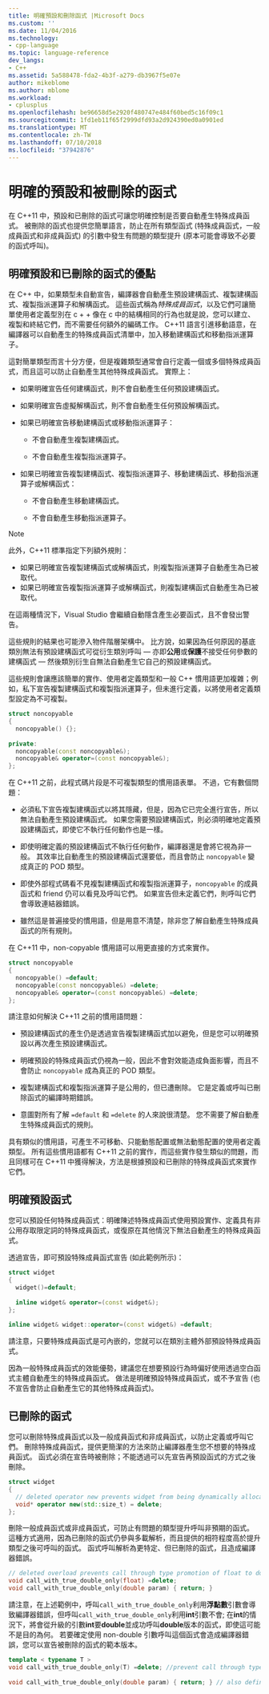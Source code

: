 ```yaml
---
title: 明確預設和刪除函式 |Microsoft Docs
ms.custom: ''
ms.date: 11/04/2016
ms.technology:
- cpp-language
ms.topic: language-reference
dev_langs:
- C++
ms.assetid: 5a588478-fda2-4b3f-a279-db3967f5e07e
author: mikeblome
ms.author: mblome
ms.workload:
- cplusplus
ms.openlocfilehash: be96658d5e2920f480747e484f60bed5c16f09c1
ms.sourcegitcommit: 1fd1eb11f65f2999dfd93a2d924390ed0a0901ed
ms.translationtype: MT
ms.contentlocale: zh-TW
ms.lasthandoff: 07/10/2018
ms.locfileid: "37942876"
---
```

# <a name="explicitly-defaulted-and-deleted-functions"></a>明確的預設和被刪除的函式
在 C++11 中，預設和已刪除的函式可讓您明確控制是否要自動產生特殊成員函式。 被刪除的函式也提供您簡單語言，防止在所有類型函式 (特殊成員函式，一般成員函式和非成員函式) 的引數中發生有問題的類型提升 (原本可能會導致不必要的函式呼叫)。  
  
## <a name="benefits-of-explicitly-defaulted-and-deleted-functions"></a>明確預設和已刪除的函式的優點  
 在 C++ 中，如果類型未自動宣告，編譯器會自動產生預設建構函式、複製建構函式、複製指派運算子和解構函式。 這些函式稱為*特殊成員函式*，以及它們可讓簡單使用者定義型別在 c + + 像在 c 中的結構相同的行為也就是說，您可以建立、 複製和終結它們，而不需要任何額外的編碼工作。 C++11 語言引進移動語意，在編譯器可以自動產生的特殊成員函式清單中，加入移動建構函式和移動指派運算子。  
  
 這對簡單類型而言十分方便，但是複雜類型通常會自行定義一個或多個特殊成員函式，而且這可以防止自動產生其他特殊成員函式。 實際上：  
  
-   如果明確宣告任何建構函式，則不會自動產生任何預設建構函式。  
  
-   如果明確宣告虛擬解構函式，則不會自動產生任何預設解構函式。  
  
-   如果已明確宣告移動建構函式或移動指派運算子：  
  
    -   不會自動產生複製建構函式。  
  
    -   不會自動產生複製指派運算子。  
  
-   如果已明確宣告複製建構函式、複製指派運算子、移動建構函式、移動指派運算子或解構函式：  
  
    -   不會自動產生移動建構函式。  
  
    -   不會自動產生移動指派運算子。  
  
> [!NOTE]
>  此外，C++11 標準指定下列額外規則：  
>   
>  -   如果已明確宣告複製建構函式或解構函式，則複製指派運算子自動產生為已被取代。  
> -   如果已明確宣告複製指派運算子或解構函式，則複製建構函式自動產生為已被取代。  
>   
>  在這兩種情況下，Visual Studio 會繼續自動隱含產生必要函式，且不會發出警告。  
  
 這些規則的結果也可能滲入物件階層架構中。 比方說，如果因為任何原因的基底類別無法有預設建構函式可從衍生類別呼叫 — 亦即**公用**或**保護**不接受任何參數的建構函式 — 然後類別衍生自無法自動產生它自己的預設建構函式。  
  
 這些規則會讓應該簡單的實作、使用者定義類型和一般 C++ 慣用語更加複雜；例如，私下宣告複製建構函式和複製指派運算子，但未進行定義，以將使用者定義類型設定為不可複製。  
  
```cpp 
struct noncopyable  
{  
  noncopyable() {};  
  
private:  
  noncopyable(const noncopyable&);  
  noncopyable& operator=(const noncopyable&);  
};  
```  
  
 在 C++11 之前，此程式碼片段是不可複製類型的慣用語表單。 不過，它有數個問題：  
  
-   必須私下宣告複製建構函式以將其隱藏，但是，因為它已完全進行宣告，所以無法自動產生預設建構函式。 如果您需要預設建構函式，則必須明確地定義預設建構函式，即使它不執行任何動作也是一樣。  
  
-   即使明確定義的預設建構函式不執行任何動作，編譯器還是會將它視為非一般。 其效率比自動產生的預設建構函式還要低，而且會防止 `noncopyable` 變成真正的 POD 類型。  
  
-   即使外部程式碼看不見複製建構函式和複製指派運算子，`noncopyable` 的成員函式和 friend 仍可以看見及呼叫它們。 如果宣告但未定義它們，則呼叫它們會導致連結器錯誤。  
  
-   雖然這是普遍接受的慣用語，但是用意不清楚，除非您了解自動產生特殊成員函式的所有規則。  
  
 在 C++11 中，non-copyable 慣用語可以用更直接的方式來實作。  
  
```cpp 
struct noncopyable  
{  
  noncopyable() =default;  
  noncopyable(const noncopyable&) =delete;  
  noncopyable& operator=(const noncopyable&) =delete;  
};  
```  
  
 請注意如何解決 C++11 之前的慣用語問題：  
  
-   預設建構函式的產生仍是透過宣告複製建構函式加以避免，但是您可以明確預設以再次產生預設建構函式。  
  
-   明確預設的特殊成員函式仍視為一般，因此不會對效能造成負面影響，而且不會防止 `noncopyable` 成為真正的 POD 類型。  
  
-   複製建構函式和複製指派運算子是公用的，但已遭刪除。 它是定義或呼叫已刪除函式的編譯時期錯誤。  
  
-   意圖對所有了解 `=default` 和 `=delete` 的人來說很清楚。 您不需要了解自動產生特殊成員函式的規則。  
  
 具有類似的慣用語，可產生不可移動、只能動態配置或無法動態配置的使用者定義類型。 所有這些慣用語都有 C++11 之前的實作，而這些實作發生類似的問題，而且同樣可在 C++11 中獲得解決，方法是根據預設和已刪除的特殊成員函式來實作它們。  
  
## <a name="explicitly-defaulted-functions"></a>明確預設函式  
 您可以預設任何特殊成員函式：明確陳述特殊成員函式使用預設實作、定義具有非公用存取限定詞的特殊成員函式，或復原在其他情況下無法自動產生的特殊成員函式。  
  
 透過宣告，即可預設特殊成員函式宣告 (如此範例所示)：  
  
```cpp 
struct widget  
{  
  widget()=default;  
  
  inline widget& operator=(const widget&);  
};  
  
inline widget& widget::operator=(const widget&) =default;  
```  
  
 請注意，只要特殊成員函式是可內嵌的，您就可以在類別主體外部預設特殊成員函式。  
  
 因為一般特殊成員函式的效能優勢，建議您在想要預設行為時偏好使用透過空白函式主體自動產生的特殊成員函式。 做法是明確預設特殊成員函式，或不予宣告 (也不宣告會防止自動產生它的其他特殊成員函式)。  
  
## <a name="deleted-functions"></a>已刪除的函式  
 您可以刪除特殊成員函式以及一般成員函式和非成員函式，以防止定義或呼叫它們。 刪除特殊成員函式，提供更簡潔的方法來防止編譯器產生您不想要的特殊成員函式。 函式必須在宣告時被刪除；不能透過可以先宣告再預設函式的方式之後刪除。  
  
```cpp 
struct widget  
{  
  // deleted operator new prevents widget from being dynamically allocated.  
  void* operator new(std::size_t) = delete;  
};  
```  
  
 刪除一般成員函式或非成員函式，可防止有問題的類型提升呼叫非預期的函式。 這種方式適用，因為已刪除的函式仍參與多載解析，而且提供的相符程度高於提升類型之後可呼叫的函式。 函式呼叫解析為更特定、但已刪除的函式，且造成編譯器錯誤。  
  
```cpp 
// deleted overload prevents call through type promotion of float to double from succeeding.  
void call_with_true_double_only(float) =delete;  
void call_with_true_double_only(double param) { return; }  
```  
  
 請注意，在上述範例中，呼叫`call_with_true_double_only`利用**浮點數**引數會導致編譯器錯誤，但呼叫`call_with_true_double_only`利用**int**引數不會; 在**int**的情況下，將會從升級的引數**int**要**double**並成功呼叫**double**版本的函式，即使這可能不是目的為何。 若要確定使用 non-double 引數呼叫這個函式會造成編譯器錯誤，您可以宣告被刪除的函式的範本版本。  
  
```cpp 
template < typename T >  
void call_with_true_double_only(T) =delete; //prevent call through type promotion of any T to double from succeeding.  
  
void call_with_true_double_only(double param) { return; } // also define for const double, double&, etc. as needed.  
  
```